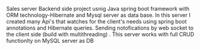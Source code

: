 Sales server 
Backend side project usnig Java spring boot framework with ORM technology-Hibernate and Mysql server as data base. 
In this server I created many Api's that watches for the client's needs using spring boot annotations and Hibernate queries.
Sending notofications by web socket to the client side (build with multithreading) .
This server works with full CRUD functionlty on MySQL server as DB
